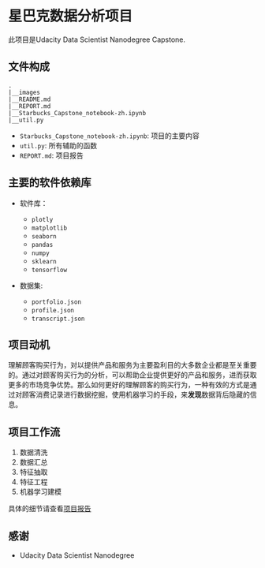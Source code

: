 # 星巴克数据分析项目

此项目是Udacity Data Scientist Nanodegree Capstone.

## 文件构成

```
.
|__images
|__README.md
|__REPORT.md
|__Starbucks_Capstone_notebook-zh.ipynb
|__util.py

```
* `Starbucks_Capstone_notebook-zh.ipynb`: 项目的主要内容
* `util.py`: 所有辅助的函数
* `REPORT.md`: 项目报告


## 主要的软件依赖库

* 软件库： 
    * `plotly`
    * `matplotlib`
    * `seaborn`
    * `pandas`
    * `numpy`
    * `sklearn`
    * `tensorflow`
    
* 数据集:
    * `portfolio.json`
    * `profile.json`
    * `transcript.json`


## 项目动机
理解顾客购买行为，对以提供产品和服务为主要盈利目的大多数企业都是至关重要的。通过对顾客购买行为的分析，可以帮助企业提供更好的产品和服务，进而获取更多的市场竞争优势。那么如何更好的理解顾客的购买行为，一种有效的方式是通过对顾客消费记录进行数据挖掘，使用机器学习的手段，来**发现**数据背后隐藏的信息。



## 项目工作流
1. 数据清洗
2. 数据汇总
3. 特征抽取
4. 特征工程
5. 机器学习建模

具体的细节请查看[项目报告](./REPORT.md)

## 感谢

* Udacity Data Scientist Nanodegree
